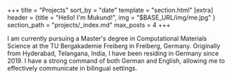 +++
title = "Projects"
sort_by = "date"
template = "section.html"
[extra]
header = {title = "Hello! I'm Mukund!", img = "$BASE_URL/img/me.jpg" }
section_path = "projects/_index.md"
max_posts = 4
+++

I am currently pursuing a Master's degree in Computational Materials Science at the TU Bergakademie Freiberg in Freiberg, Germany. Originally from Hyderabad, Telangana, India, I have been residing in Germany since 2019. I have a strong command of both German and English, allowing me to effectively communicate in bilingual settings.
